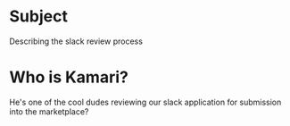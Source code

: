 # Subject
Describing the slack review process

# Who is Kamari?
He's one of the cool dudes reviewing our slack application for submission into the marketplace?